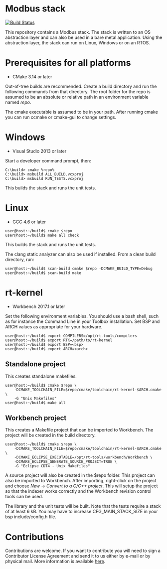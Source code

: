 Modbus stack
=============
[![Build Status](https://travis-ci.org/rtlabs-com/m-bus.svg?branch=master)](https://travis-ci.org/rtlabs-com/m-bus)

This repository contains a Modbus stack. The stack is written to an OS
abstraction layer and can also be used in a bare metal
application. Using the abstraction layer, the stack can run on Linux,
Windows or on an RTOS.

Prerequisites for all platforms
===============================

 * CMake 3.14 or later

Out-of-tree builds are recommended. Create a build directory and run
the following commands from that directory. The root folder for the
repo is assumed to be an absolute or relative path in an environment
variable named *repo*.

The cmake executable is assumed to be in your path. After running
cmake you can run ccmake or cmake-gui to change settings.

Windows
=======

 * Visual Studio 2013 or later

Start a developer command prompt, then:

```
C:\build> cmake %repo%
C:\build> msbuild ALL_BUILD.vcxproj
C:\build> msbuild RUN_TESTS.vcxproj
```

This builds the stack and runs the unit tests.

Linux
=====

 * GCC 4.6 or later

```console
user@host:~/build$ cmake $repo
user@host:~/build$ make all check
```

This builds the stack and runs the unit tests.

The clang static analyzer can also be used if installed. From a clean
build directory, run:

```console
user@host:~/build$ scan-build cmake $repo -DCMAKE_BUILD_TYPE=Debug
user@host:~/build$ scan-build make
```

rt-kernel
=========

 * Workbench 2017.1 or later

Set the following environment variables. You should use a bash shell,
such as for instance the Command Line in your Toolbox
installation. Set BSP and ARCH values as appropriate for your
hardware.


```console
user@host:~/build$ export COMPILERS=/opt/rt-tools/compilers
user@host:~/build$ export RTK=/path/to/rt-kernel
user@host:~/build$ export BSP=<bsp>
user@host:~/build$ export ARCH=<arch>
```

Standalone project
------------------

This creates standalone makefiles.

```console
user@host:~/build$ cmake $repo \
    -DCMAKE_TOOLCHAIN_FILE=$repo/cmake/toolchain/rt-kernel-$ARCH.cmake \
    -G "Unix Makefiles"
user@host:~/build$ make all
```

Workbench project
-----------------

This creates a Makefile project that can be imported to Workbench. The
project will be created in the build directory.

```console
user@host:~/build$ cmake $repo \
    -DCMAKE_TOOLCHAIN_FILE=$repo/cmake/toolchain/rt-kernel-$ARCH.cmake \
    -DCMAKE_ECLIPSE_EXECUTABLE=/opt/rt-tools/workbench/Workbench \
    -DCMAKE_ECLIPSE_GENERATE_SOURCE_PROJECT=TRUE \
    -G "Eclipse CDT4 - Unix Makefiles"
```

A source project will also be created in the $repo folder. This
project can also be imported to Workbench. After importing,
right-click on the project and choose *New* -> *Convert to a C/C++
project*. This will setup the project so that the indexer works
correctly and the Workbench revision control tools can be used.

The library and the unit tests will be built. Note that the tests
require a stack of at least 6 kB. You may have to increase
CFG_MAIN_STACK_SIZE in your bsp include/config.h file.

Contributions
=============

Contributions are welcome. If you want to contribute you will need to
sign a Contributor License Agreement and send it to us either by
e-mail or by physical mail. More information is available
[here](https://rt-labs.com/contribution).
